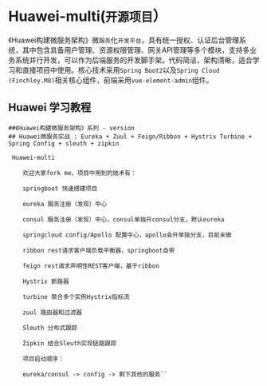 # Huawei-multi(`开源项目`）
《Huawei构建微服务架构》微`服务`化`开发平台`，具有统一授权、认证后台管理系统，其中包含具备用户管理、资源权限管理、网关API管理等多个模块，支持多业务系统并行开发，可以作为后端服务的开发脚手架。代码简洁，架构清晰，适合学习和直接项目中使用。核心技术采用`Spring Boot2`以及`Spring Cloud (Finchley.M8)`相关核心组件，前端采用`vue-element-admin`组件。

## Huawei 学习教程
	##《Huawei构建微服务架构》系列 - version
	## Huawei微服务实战 : Eureka + Zuul + Feign/Ribbon + Hystrix Turbine + Spring Config + sleuth + zipkin
	
	 Huawei-multi

		欢迎大家fork me，项目中用到的技术有：
		
		springboot 快速搭建项目
		
		eureka 服务注册（发现）中心
		
		consul 服务注册（发现）中心，consul单独开consul分支，默认eureka
		
		springcloud config/Apollo 配置中心，apollo会开单独分支，目前未做
		
		ribbon rest请求客户端负载平衡器，springboot自带
		
		feign rest请求声明性REST客户端，基于ribbon
		
		Hystrix 断路器
		
		turbine 聚合多个实例Hystrix指标流
		
		zuul 路由器和过滤器
		
		Sleuth 分布式跟踪
		
		Zipkin 结合Sleuth实现链路跟踪
		
		项目启动顺序：
		
		eureka/consul -> config -> 剩下其他的服务``


